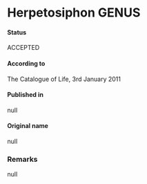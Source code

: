 Herpetosiphon GENUS
=======

#### Status
ACCEPTED

#### According to
The Catalogue of Life, 3rd January 2011

#### Published in
null

#### Original name
null

### Remarks
null